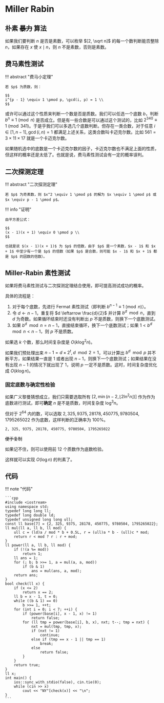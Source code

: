 # Miller Rabin

## 朴素 ~~暴力~~ 算法

如果我们要判断 $n$ 是否是素数，可以枚举 $[2, \sqrt n]$ 的每一个数判断能否整除 $n$，如果存在 $x$ 使 $x \mid n$，则 $n$ 不是素数，否则是素数。

## 费马素性测试

!!! abstract "费马小定理"

    若 $p$ 为质数，则：

    $$
    i^{p - 1} \equiv 1 \pmod p, \gcd(i, p) = 1 \\
    $$

或许可以通过这个性质来判断一个数是否是质数。我们可以任选一个底数 $b$，判断 $b^n \equiv 1 \pmod n$ 是否成立。但是有一些合数是可以通过这个测试的，比如 $2^{340} \equiv 1 \pmod{341}$。于是乎我们可以多选几个底数判断。但存在一类合数，对于任意 $i \in [1, n-1], \gcd(i, n) = 1$ 都满足上述关系，这类合数叫卡迈克尔数。比如 $561 = 3 \times 11 \times 17$ 就是一个卡迈克尔数。

如果随机选中的底数是一个卡迈克尔数的因子，卡迈克尔数也不满足上面的性质，但这样的概率还是太低了。也就是说，费马素性测试会有一定的概率误判。

## 二次探测定理

!!! abstract "二次探测定理"

    若 $p$ 为奇素数，则 $x^2 \equiv 1 \pmod p$ 的解为 $x \equiv 1 \pmod p$ 或 $x \equiv p - 1 \pmod p$。

!!! info "证明"

    由平方差公式：

    $$
    (x - 1)(x + 1) \equiv 0 \pmod p \\
    $$

    也就是说 $(x - 1)(x + 1)$ 为 $p$ 的倍数，由于 $p$ 是一个素数，$x - 1$ 和 $x + 1$ 中至少有一个是 $p$ 的倍数（如果 $p$ 是合数，则可能 $x - 1$ 和 $x + 1$ 都是 $p$ 的因数的倍数）。

## Miller-Rabin 素性测试

如果将费马素性测试与二次探测定理结合使用，即可提高测试成功的概率。

具体的流程是：

1. 对于每个底数，先进行 Fermat 素性测试（即判断 $b^{n - 1} \equiv 1 \pmod n$）。
2. 令 $d \leftarrow n - 1$，重复将 $d \leftarrow \frac{d}{2}$ 并计算 $b^d \mod n$，直到 $d$ 为奇数。如果循环结束时还没有判断出 $p$ 不是质数，则换下一个底数测试。
3. 如果 $b^d \mod n = n - 1$，直接结束循环，换下一个底数测试；如果 $1 \lt b^d \mod n \lt n - 1$，则 $p$ 不是质数。

如果选 $k$ 个数，那么时间复杂度是 $O(k \log^2 n)$。

如果我们预处理出来 $n - 1 = d \times 2^t, d \mod 2 = 1$，可以计算出 $b^d \mod p$ 并不断平方，如果结果一直是 $1$ 或者出现 $n - 1$，则换下一个底数测试；如果结果在没有出现 $n - 1$ 的情况下就出现了 $1$，说明 $p$ 一定不是质数。这时，时间复杂度优化成 $O(k \log n)$。

### 固定底数与确定性检验

如果广义黎曼猜想成立，我们只需要选取所有 $[2, \min(n - 2, \lfloor 2 \ln^2 n\rfloor)]$ 作为作为底数进行测试，即可**确定** $n$ 是不是质数，时间复杂度 $\log^3 n$。

但对于 $2^{64}$ 内的数，可以选取 $2, 325, 9375, 28178, 450775, 9780504, 1795265022$ 作为底数，这样判断的正确率为 $100 \%$。

```plain
2, 325, 9375, 28178, 450775, 9780504, 1795265022
```
~~便于复制~~

如果记不住，则可以使用前 $12$ 个质数作为底数检验。

这样就可以实现 $O(\log n)$ 的判素了。

## 代码

!!! note "代码"

    ```cpp
    #include <iostream>
    using namespace std;
    typedef long long ll;
    typedef long double ld;
    typedef unsigned long long ull;
    const ll base[7] = {2, 325, 9375, 28178, 450775, 9780504, 1795265022};
    ll mul(ll a, ll b, ll mod) {
        ull c = (ld)a / mod * b + 0.5L, r = (ull)a * b - (ull)c * mod;
        return r < mod ? r : r + mod;
    }
    ll power(ll a, ll b, ll mod) {
        if (!(a %= mod))
            return 1;
        ll ans = 1;
        for (; b; b >>= 1, a = mul(a, a, mod))
            if (b & 1)
                ans = mul(ans, a, mod);
        return ans;
    }
    bool check(ll x) {
        if (x <= 2)
            return x == 2;
        ll b = x - 1, t = 0;
        while ((b & 1) == 0)
            b >>= 1, ++t;
        for (int i = 0; i < 7; ++i) {
            if (power(base[i], x - 1, x) != 1)
                return false;
            for (ll tmp = power(base[i], b, x), nxt; t--; tmp = nxt) {
                nxt = mul(tmp, tmp, x);
                if (nxt != 1)
                    continue;
                else if (tmp == x - 1 || tmp == 1)
                    break;
                else
                    return false;
            }
        }
        return true;
    }
    ll x;
    int main() {
        ios::sync_with_stdio(false), cin.tie(0);
        while (cin >> x)
            cout << "NY"[check(x)] << "\n";
    }
    ```